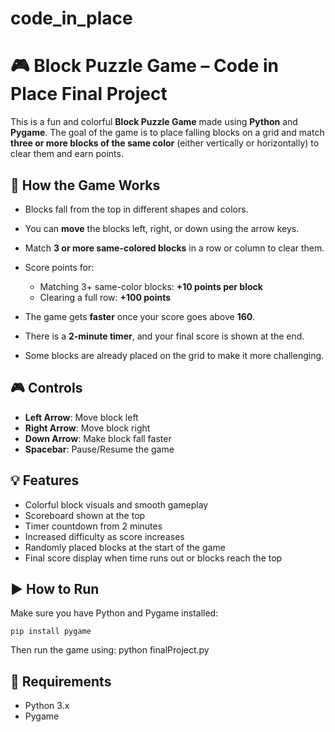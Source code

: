 # code_in_place

# 🎮 Block Puzzle Game – Code in Place Final Project

This is a fun and colorful **Block Puzzle Game** made using **Python** and **Pygame**. The goal of the game is to place falling blocks on a grid and match **three or more blocks of the same color** (either vertically or horizontally) to clear them and earn points.

## 🧠 How the Game Works

- Blocks fall from the top in different shapes and colors.
- You can **move** the blocks left, right, or down using the arrow keys.
- Match **3 or more same-colored blocks** in a row or column to clear them.
- Score points for:

  - Matching 3+ same-color blocks: **+10 points per block**
  - Clearing a full row: **+100 points**

- The game gets **faster** once your score goes above **160**.
- There is a **2-minute timer**, and your final score is shown at the end.
- Some blocks are already placed on the grid to make it more challenging.

## 🎮 Controls

- **Left Arrow**: Move block left
- **Right Arrow**: Move block right
- **Down Arrow**: Make block fall faster
- **Spacebar**: Pause/Resume the game

## 💡 Features

- Colorful block visuals and smooth gameplay
- Scoreboard shown at the top
- Timer countdown from 2 minutes
- Increased difficulty as score increases
- Randomly placed blocks at the start of the game
- Final score display when time runs out or blocks reach the top

## ▶️ How to Run

Make sure you have Python and Pygame installed:

    pip install pygame

Then run the game using:
python finalProject.py

## 🧩 Requirements

- Python 3.x
- Pygame
